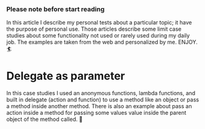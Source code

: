 ### Please note before start reading
In this article I describe my personal tests about a particular topic; it have the purpose of personal use. Those articles describe some limit case studies about some functionality not used or rarely used during my daily job. The examples are taken from the web and personalized by me. ENJOY. 🏄

# Delegate as parameter
In this case studies I used an anonymous functions, lambda functions, and built in delegate (action and function) to use a method like an object or pass a method inside another method.
There is also an example about pass an action inside a method for passing some values value inside the parent object of the method called. 🚀